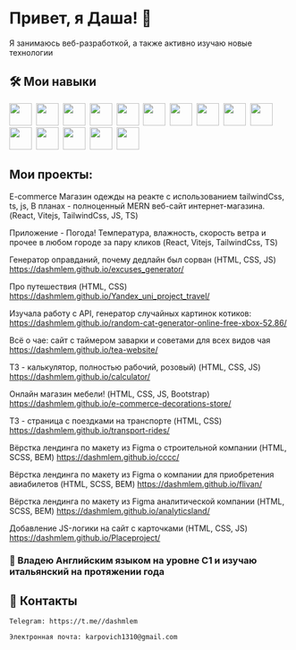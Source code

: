 #  Привет, я Даша! 👋

Я занимаюсь веб-разработкой, а также активно изучаю новые технологии


## 🛠 Мои навыки

<img src="https://cdn.jsdelivr.net/gh/devicons/devicon@latest/icons/html5/html5-plain-wordmark.svg" width="40" height="40" />&nbsp;
<img src="https://cdn.jsdelivr.net/gh/devicons/devicon@latest/icons/css3/css3-plain-wordmark.svg" width="40" height="40" />&nbsp;
<img src="https://cdn.jsdelivr.net/gh/devicons/devicon@latest/icons/sass/sass-original.svg" width="40" height="40"  />&nbsp;
<img src="https://cdn.jsdelivr.net/gh/devicons/devicon@latest/icons/tailwindcss/tailwindcss-original.svg" width="40" height="40"  />&nbsp;
<img src="https://cdn.jsdelivr.net/gh/devicons/devicon@latest/icons/javascript/javascript-original.svg" width="40" height="40" />&nbsp;
<img src="https://cdn.jsdelivr.net/gh/devicons/devicon@latest/icons/vuejs/vuejs-original.svg" width="40" height="40"  />&nbsp;
<img src="https://cdn.jsdelivr.net/gh/devicons/devicon@latest/icons/nextjs/nextjs-original.svg" width="40" height="40"  />&nbsp;
<img src="https://cdn.jsdelivr.net/gh/devicons/devicon@latest/icons/react/react-original.svg" width="40" height="40"  />&nbsp;
<img src="https://cdn.jsdelivr.net/gh/devicons/devicon@latest/icons/typescript/typescript-original.svg" width="40" height="40" />&nbsp;
<img src="https://cdn.jsdelivr.net/gh/devicons/devicon@latest/icons/vitejs/vitejs-original.svg" width="40" height="40"  />&nbsp;
<img src="https://cdn.jsdelivr.net/gh/devicons/devicon@latest/icons/bootstrap/bootstrap-original.svg" width="40" height="40"  />&nbsp;
<img src="https://cdn.jsdelivr.net/gh/devicons/devicon@latest/icons/figma/figma-original.svg" width="40" height="40" />&nbsp;
<img src="https://cdn.jsdelivr.net/gh/devicons/devicon@latest/icons/python/python-original-wordmark.svg" width="40" height="40" />&nbsp;
<img src="https://cdn.jsdelivr.net/gh/devicons/devicon@latest/icons/docker/docker-original.svg" width="40" height="40" />&nbsp;
<img src="https://cdn.jsdelivr.net/gh/devicons/devicon@latest/icons/git/git-original.svg" width="40" height="40"  />&nbsp;

## Мои проекты:
E-commerce Магазин одежды на реакте с использованием tailwindCss, ts, js, В планах - полноценный MERN веб-сайт интернет-магазина. (React, Vitejs, TailwindCss, JS, TS)


Приложение - Погода! Температура, влажность, скорость ветра и прочее в любом городе за пару кликов (React, Vitejs, TailwindCss, TS)


Генератор оправданий, почему дедлайн был сорван (HTML, CSS, JS)
 https://dashmlem.github.io/excuses_generator/
 
Про путешествия (HTML, CSS)
 https://dashmlem.github.io/Yandex_uni_project_travel/
 
Изучала работу с API, генератор случайных картинок котиков:
 https://dashmlem.github.io/random-cat-generator-online-free-xbox-52.86/           

Всё о чае: сайт с таймером заварки и советами для всех видов чая
 https://dashmlem.github.io/tea-website/

ТЗ - калькулятор, полностью рабочий, розовый) (HTML, CSS, JS)
 https://dashmlem.github.io/calculator/

Онлайн магазин мебели! (HTML, CSS, JS, Bootstrap)
 https://dashmlem.github.io/e-commerce-decorations-store/

ТЗ - страница с поездками на транспорте (HTML, CSS)
 https://dashmlem.github.io/transport-rides/ 

Вёрстка лендинга по макету из Figma о строительной компании (HTML, SCSS, BEM)
 https://dashmlem.github.io/cccc/

Вёрстка лендинга по макету из Figma о компании для приобретения авиабилетов (HTML, SCSS, BEM)
 https://dashmlem.github.io/flivan/

 Вёрстка лендинга по макету из Figma аналитической компании (HTML, SCSS, BEM)
 https://dashmlem.github.io/analyticsland/
 
Добавление JS-логики на сайт с карточками (HTML, CSS, JS)
 https://dashmlem.github.io/Placeproject/
### 🔆 Владею Английским языком на уровне C1 и изучаю итальянский на протяжении года


## 🔗 Контакты

    Telegram: https://t.me//dashmlem

    Электронная почта: karpovich1310@gmail.com


